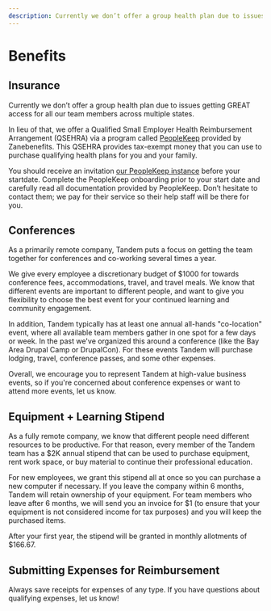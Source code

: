 ```yaml
---
description: Currently we don’t offer a group health plan due to issues getting GREAT access for all our team members across multiple states.
---
```

Benefits
========

Insurance
---------

Currently we don’t offer a group health plan due to issues getting GREAT access for all our team members across multiple states.

In lieu of that, we offer a Qualified Small Employer Health Reimbursement Arrangement (QSEHRA) via a program called [PeopleKeep](https://www.peoplekeep.com/) provided by Zanebenefits. This QSEHRA provides tax-exempt money that you can use to purchase qualifying health plans for you and your family.

You should receive an invitation [our PeopleKeep instance](https://tandem.peoplekeep.com/login) before your startdate. Complete the PeopleKeep onboarding prior to your start date and carefully read all documentation provided by PeopleKeep. Don’t hesitate to contact them; we pay for their service so their help staff will be there for you.

Conferences
-----------

As a primarily remote company, Tandem puts a focus on getting the team together for conferences and co-working several times a year.

We give every employee a discretionary budget of $1000 for towards conference fees, accommodations, travel, and travel meals. We know that different events are important to different people, and want to give you flexibility to choose the best event for your continued learning and community engagement.

In addition, Tandem typically has at least one annual all-hands "co-location" event, where all available team members gather in one spot for a few days or week. In the past we've organized this around a conference (like the Bay Area Drupal Camp or DrupalCon). For these events Tandem will purchase lodging, travel, conference passes, and some other expenses.

Overall, we encourage you to represent Tandem at high-value business events, so if you're concerned about conference expenses or want to attend more events, let us know.

Equipment + Learning Stipend
----------------------------

As a fully remote company, we know that different people need different resources to be productive. For that reason, every member of the Tandem team has a $2K annual stipend that can be used to purchase equipment, rent work space, or buy material to continue their professional education.

For new employees, we grant this stipend all at once so you can purchase a new computer if necessary. If you leave the company within 6 months, Tandem will retain ownership of your equipment. For team members who leave after 6 months, we will send you an invoice for $1 (to ensure that your equipment is not considered income for tax purposes) and you will keep the purchased items.

After your first year, the stipend will be granted in monthly allotments of $166.67.

Submitting Expenses for Reimbursement
-------------------------------------

Always save receipts for expenses of any type. If you have questions about qualifying expenses, let us know!
